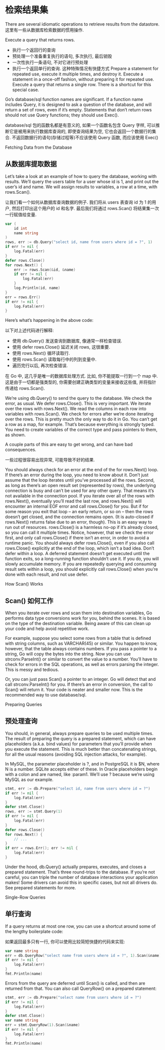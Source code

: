 # 检索结果集

There are several idiomatic operations to retrieve results from the datastore.
这里有一些从数据库检索数据的惯用操作.

Execute a query that returns rows.
- 执行一个返回行的查询
- 预处理一个准备重复执行的语句, 多次执行, 最后销毁
- 一次性执行一条语句, 不对它进行预处理
- 执行一个返回单行的查询. 这种特殊情况有快捷方式
Prepare a statement for repeated use, execute it multiple times, and destroy it.
Execute a statement in a once-off fashion, without preparing it for repeated use.
Execute a query that returns a single row. There is a shortcut for this special case.

Go’s database/sql function names are significant. If a function name includes Query, it is designed to ask a question of the database, and will return a set of rows, even if it’s empty. Statements that don’t return rows should not use Query functions; they should use Exec().

database/sql 包的函数名都是有意义的, 如果一个函数名包含 Query 字样, 可以推断它是被用来执行数据库查询的, 即使查询结果为空, 它也会返回一个数据行的集合. 不返回数据行的语句(存储过程等)不应该使用 Query 函数, 而应该使用 Exec()


Fetching Data from the Database

## 从数据库提取数据

Let’s take a look at an example of how to query the database, working with results. We’ll query the users table for a user whose id is 1, and print out the user’s id and name. We will assign results to variables, a row at a time, with rows.Scan().

让我们看一个如何从数据库查询数据的例子. 我们将从 users 表查询 id 为 1 的用户, 然后打印出这个用户的 id 和名字. 最后我们将通过 rows.Scan() 将结果集一次一行赋值给变量.


```go
var (
	id int
	name string
)
rows, err := db.Query("select id, name from users where id = ?", 1)
if err != nil {
	log.Fatal(err)
}
defer rows.Close()
for rows.Next() {
	err := rows.Scan(&id, &name)
	if err != nil {
		log.Fatal(err)
	}
	log.Println(id, name)
}
err = rows.Err()
if err != nil {
	log.Fatal(err)
}

```

Here’s what’s happening in the above code:

以下对上述代码进行解释:

- 使用 db.Query() 发送查询到数据库, 像通常一样检查错误.
- 使用 defer rows.Close() 延迟关闭 rows, 这很重要.
- 使用 rows.Next() 循环读取行.
- 使用 rows.Scan() 读取每行中的列到变量中.
- 遍历完行以后, 再次检查错误.

在 Go 中, 这几乎是唯一的数据库处理方式. 比如, 你不能提取一行到一个 map 中. 这是由于一切都是强类型的, 你需要创建正确类型的变量来接收这些值, 并将指针传递给 rows.Scan().

We’re using db.Query() to send the query to the database. We check the error, as usual.
We defer rows.Close(). This is very important.
We iterate over the rows with rows.Next().
We read the columns in each row into variables with rows.Scan().
We check for errors after we’re done iterating over the rows.
This is pretty much the only way to do it in Go. You can’t get a row as a map, for example. That’s because everything is strongly typed. You need to create variables of the correct type and pass pointers to them, as shown.

A couple parts of this are easy to get wrong, and can have bad consequences.

一些过程很容易出现异常, 可能导致不好的结果.

You should always check for an error at the end of the for rows.Next() loop. If there’s an error during the loop, you need to know about it. Don’t just assume that the loop iterates until you’ve processed all the rows.
Second, as long as there’s an open result set (represented by rows), the underlying connection is busy and can’t be used for any other query. That means it’s not available in the connection pool. If you iterate over all of the rows with rows.Next(), eventually you’ll read the last row, and rows.Next() will encounter an internal EOF error and call rows.Close() for you. But if for some reason you exit that loop – an early return, or so on – then the rows doesn’t get closed, and the connection remains open. (It is auto-closed if rows.Next() returns false due to an error, though). This is an easy way to run out of resources.
rows.Close() is a harmless no-op if it’s already closed, so you can call it multiple times. Notice, however, that we check the error first, and only call rows.Close() if there isn’t an error, in order to avoid a runtime panic.
You should always defer rows.Close(), even if you also call rows.Close() explicitly at the end of the loop, which isn’t a bad idea.
Don’t defer within a loop. A deferred statement doesn’t get executed until the function exits, so a long-running function shouldn’t use it. If you do, you will slowly accumulate memory. If you are repeatedly querying and consuming result sets within a loop, you should explicitly call rows.Close() when you’re done with each result, and not use defer.

How Scan() Works

## Scan() 如何工作

When you iterate over rows and scan them into destination variables, Go performs data type conversions work for you, behind the scenes. It is based on the type of the destination variable. Being aware of this can clean up your code and help avoid repetitive work.

For example, suppose you select some rows from a table that is defined with string columns, such as VARCHAR(45) or similar. You happen to know, however, that the table always contains numbers. If you pass a pointer to a string, Go will copy the bytes into the string. Now you can use strconv.ParseInt() or similar to convert the value to a number. You’ll have to check for errors in the SQL operations, as well as errors parsing the integer. This is messy and tedious.

Or, you can just pass Scan() a pointer to an integer. Go will detect that and call strconv.ParseInt() for you. If there’s an error in conversion, the call to Scan() will return it. Your code is neater and smaller now. This is the recommended way to use database/sql.

Preparing Queries

## 预处理查询

You should, in general, always prepare queries to be used multiple times. The result of preparing the query is a prepared statement, which can have placeholders (a.k.a. bind values) for parameters that you’ll provide when you execute the statement. This is much better than concatenating strings, for all the usual reasons (avoiding SQL injection attacks, for example).

In MySQL, the parameter placeholder is ?, and in PostgreSQL it is $N, where N is a number. SQLite accepts either of these. In Oracle placeholders begin with a colon and are named, like :param1. We’ll use ? because we’re using MySQL as our example.

```go
stmt, err := db.Prepare("select id, name from users where id = ?")
if err != nil {
	log.Fatal(err)
}
defer stmt.Close()
rows, err := stmt.Query(1)
if err != nil {
	log.Fatal(err)
}
defer rows.Close()
for rows.Next() {
	// ...
}
if err = rows.Err(); err != nil {
	log.Fatal(err)
}
```

Under the hood, db.Query() actually prepares, executes, and closes a prepared statement. That’s three round-trips to the database. If you’re not careful, you can triple the number of database interactions your application makes! Some drivers can avoid this in specific cases, but not all drivers do. See prepared statements for more.

Single-Row Queries

## 单行查询

If a query returns at most one row, you can use a shortcut around some of the lengthy boilerplate code:

如果返回最多只有一行, 你可以使用比较简短快捷的代码来实现:

```go
var name string
err = db.QueryRow("select name from users where id = ?", 1).Scan(&name)
if err != nil {
	log.Fatal(err)
}
fmt.Println(name)
```

Errors from the query are deferred until Scan() is called, and then are returned from that. You can also call QueryRow() on a prepared statement:

```go
stmt, err := db.Prepare("select name from users where id = ?")
if err != nil {
	log.Fatal(err)
}
defer stmt.Close()
var name string
err = stmt.QueryRow(1).Scan(&name)
if err != nil {
	log.Fatal(err)
}
fmt.Println(name)
```